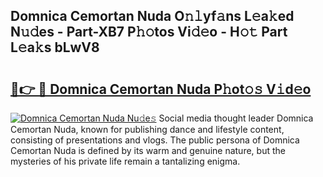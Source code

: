 ## Domnica Cemortan Nuda O𝚗𝚕yf𝚊ns L𝚎a𝚔ed N𝚞𝚍es - Part-XB7 P𝚑𝚘tos Vi𝚍𝚎o - H𝚘𝚝 Part L𝚎a𝚔s bLwV8

# <h2><a href="http://kf2dco.oniu.top/?m=Domnica+Cemortan+Nuda">🔗👉 🔴 Domnica Cemortan Nuda P𝚑ot𝚘𝚜 V𝚒d𝚎o</a></h2>

[![Domnica Cemortan Nuda Nu𝚍e𝚜](https://i.imgur.com/0qMVB7G.gif)](http://kf2dco.oniu.top/?m=Domnica+Cemortan+Nuda)
Social media thought leader Domnica Cemortan Nuda, known for publishing dance and lifestyle content, consisting of presentations and vlogs. The public persona of Domnica Cemortan Nuda is defined by its warm and genuine nature, but the mysteries of his private life remain a tantalizing enigma.  
